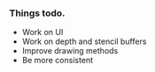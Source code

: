 ### Things todo.
*   Work on UI
*   Work on depth and stencil buffers
*   Improve drawing methods
*   Be more consistent